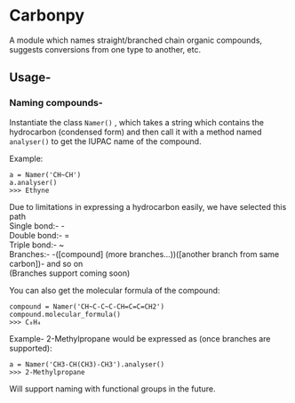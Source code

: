 # Carbonpy
A module which names straight/branched chain organic compounds, suggests conversions from one type to another, etc.

## Usage-

### Naming compounds-
Instantiate the class `Namer()` , which takes a string which contains the hydrocarbon (condensed form) and then call it with a method named `analyser()` to get the IUPAC name of the compound.

Example:
```
a = Namer('CH~CH')
a.analyser()
>>> Ethyne
```

Due to limitations in expressing a hydrocarbon easily, we have selected this path  
Single bond:- -  
Double bond:- =  
Triple bond:- ~  
Branches:- -([compound] (more branches...))([another branch from same carbon])- and so on  
(Branches support coming soon)

You can also get the molecular formula of the compound:
```
compound = Namer('CH~C-C~C-CH=C=C=CH2')
compound.molecular_formula()
>>> C₈H₄
```
Example- 2-Methylpropane would be expressed as (once branches are supported):
```
a = Namer('CH3-CH(CH3)-CH3').analyser()
>>> 2-Methylpropane
```

Will support naming with functional groups in the future.
